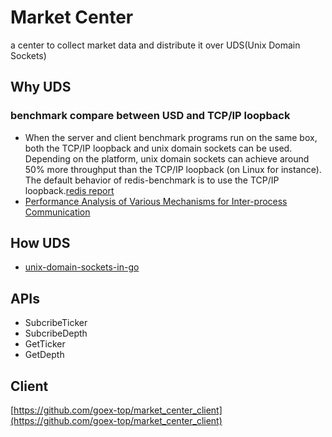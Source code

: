 # Market Center
a center to collect market data and distribute it over UDS(Unix Domain Sockets)

## Why UDS
### benchmark compare between USD and TCP/IP loopback

* When the server and client benchmark programs run on the same box, both the TCP/IP loopback and unix domain sockets can be used. Depending on the platform, unix domain sockets can achieve around 50% more throughput than the TCP/IP loopback (on Linux for instance). The default behavior of redis-benchmark is to use the TCP/IP loopback.[redis report](https://redis.io/topics/benchmarks)
* [Performance Analysis of Various Mechanisms
for Inter-process Communication
](http://osnet.cs.binghamton.edu/publications/TR-20070820.pdf)

## How UDS
* [unix-domain-sockets-in-go](https://eli.thegreenplace.net/2019/unix-domain-sockets-in-go/)

## APIs

* SubcribeTicker
* SubcribeDepth
* GetTicker
* GetDepth

## Client

[https://github.com/goex-top/market_center_client](https://github.com/goex-top/market_center_client)
